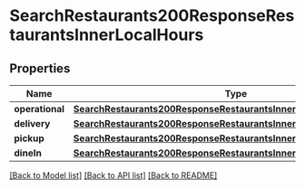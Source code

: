 # SearchRestaurants200ResponseRestaurantsInnerLocalHours

## Properties
Name | Type | Description | Notes
------------ | ------------- | ------------- | -------------
**operational** | [**SearchRestaurants200ResponseRestaurantsInnerLocalHoursOperational**](SearchRestaurants200ResponseRestaurantsInnerLocalHoursOperational.md) |  | [optional] 
**delivery** | [**SearchRestaurants200ResponseRestaurantsInnerLocalHoursOperational**](SearchRestaurants200ResponseRestaurantsInnerLocalHoursOperational.md) |  | [optional] 
**pickup** | [**SearchRestaurants200ResponseRestaurantsInnerLocalHoursOperational**](SearchRestaurants200ResponseRestaurantsInnerLocalHoursOperational.md) |  | [optional] 
**dineIn** | [**SearchRestaurants200ResponseRestaurantsInnerLocalHoursOperational**](SearchRestaurants200ResponseRestaurantsInnerLocalHoursOperational.md) |  | [optional] 

[[Back to Model list]](../README.md#documentation-for-models) [[Back to API list]](../README.md#documentation-for-api-endpoints) [[Back to README]](../README.md)


